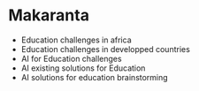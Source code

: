 # Makaranta
- Education challenges in africa
- Education challenges in developped countries
- AI for Education challenges
- AI existing solutions for Education
- AI solutions for education brainstorming